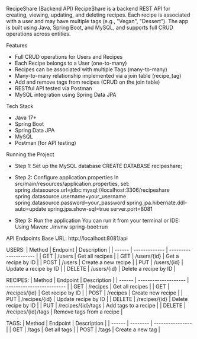 RecipeShare (Backend API)
RecipeShare is a backend REST API for creating, viewing, updating, and deleting recipes. Each recipe is associated with a user and may have multiple tags (e.g., "Vegan", "Dessert"). The app is built using Java, Spring Boot, and MySQL, and supports full CRUD operations across entities.

Features
- Full CRUD operations for Users and Recipes
- Each Recipe belongs to a User (one-to-many)
- Recipes can be associated with multiple Tags (many-to-many)
- Many-to-many relationship implemented via a join table (recipe_tag)
- Add and remove tags from recipes (CRUD on the join table)
- RESTful API tested via Postman
- MySQL integration using Spring Data JPA

Tech Stack
- Java 17+
- Spring Boot
- Spring Data JPA
- MySQL
- Postman (for API testing)

Running the Project
- Step 1: Set up the MySQL database
CREATE DATABASE recipeshare;
- Step 2: Configure application.properties
In src/main/resources/application.properties, set:
spring.datasource.url=jdbc:mysql://localhost:3306/recipeshare
spring.datasource.username=your_username
spring.datasource.password=your_password
spring.jpa.hibernate.ddl-auto=update
spring.jpa.show-sql=true
server.port=8081

- Step 3: Run the application
You can run it from your terminal or IDE:
Using Maven: ./mvnw spring-boot:run

API Endpoints
Base URL: http://localhost:8081/api

USERS:
| Method | Endpoint      | Description           |
| ------ | ------------- | --------------------- |
| GET    |  /users       | Get all recipes       |
| GET    |  /users/{id}  | Get a recipe by ID    |
| POST   |  /users       | Create a new recipe   |
| PUT    |  /users/{id}  | Update a recipe by ID |
| DELETE |  /users/{id}  | Delete a recipe by ID |

RECIPES:
| Method | Endpoint             | Description               |
| ------ | -------------------- | ------------------------- |
| GET    |  /recipes            | Get all recipes           |
| GET    |  /recipes/{id}       | Get recipe by ID          |
| POST   |  /recipes            | Create new recipe         |
| PUT    |  /recipes/{id}       | Update recipe by ID       |
| DELETE |  /recipes/{id}       | Delete recipe by ID       |
| PUT    |  /recipes/{id}/tags  | Add tags to a recipe      |
| DELETE |  /recipes/{id}/tags  | Remove tags from a recipe |

TAGS:
| Method | Endpoint | Description      |
| ------ | -------- | ---------------- |
| GET    |  /tags   | Get all tags     |
| POST   |  /tags   | Create a new tag |



